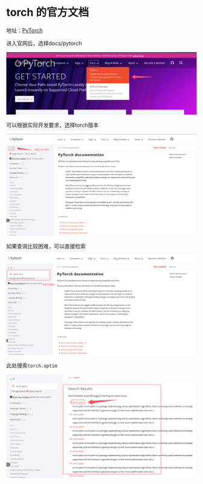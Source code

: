 # torch 的官方文档



地址：[PyTorch](https://pytorch.org/)

进入官网后，选择docs/pytorch

![image-20250409161014954](./assets/image-20250409161014954.png)



可以根据实际开发要求，选择torch版本

![image-20250409161204729](./assets/image-20250409161204729.png)



如果查询比较困难，可以直接检索

![image-20250409161326055](./assets/image-20250409161326055.png)



此处搜索`torch.optim`

![image-20250409161544984](./assets/image-20250409161544984.png)